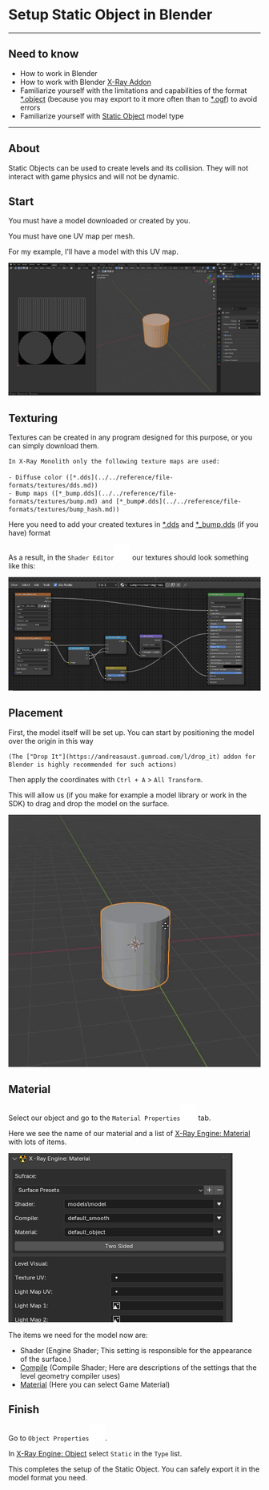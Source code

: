 # Setup Static Object in Blender

___

## Need to know

- How to work in Blender
- How to work with Blender [X-Ray Addon](../../modding-tools/blender/blender-x-ray-addon-summary.md)
- Familiarize yourself with the limitations and capabilities of the format [*.object](../../reference/file-formats/models/object.md) (because you may export to it more often than to [*.ogf](../../reference/file-formats/models/ogf.md)) to avoid errors
- Familiarize yourself with [Static Object](../../glossary/glossary.html#static-object) model type

___

## About

Static Objects can be used to create levels and its collision. They will not interact with game physics and will not be dynamic.

## Start

You must have a model downloaded or created by you.

You must have one UV map per mesh.

For my example, I'll have a model with this UV map.

![Model Example](assets/images/setup-static-object-my-model-example.png)

## Texturing

Textures can be created in any program designed for this purpose, or you can simply download them.

```admonish note Title = "Important note about texture maps"
In X-Ray Monolith only the following texture maps are used:

- Diffuse color ([*.dds](../../reference/file-formats/textures/dds.md))
- Bump maps ([*_bump.dds](../../reference/file-formats/textures/bump.md) and [*_bump#.dds](../../reference/file-formats/textures/bump_hash.md))
```

Here you need to add your created textures in [*.dds](../../reference/file-formats/textures/dds.md) and [*_bump.dds](../../reference/file-formats/textures/bump.md) (if you have) format

As a result, in the `Shader Editor`![Shader Editor svg-icon](../../assets/icons/blender/shader.svg) our textures should look something like this:

![model-example-texture-shading centered](assets/images/model-example-texture-shading.png)

## Placement

First, the model itself will be set up.
You can start by positioning the model over the origin in this way

```admonish tip
(The ["Drop It"](https://andreasaust.gumroad.com/l/drop_it) addon for Blender is highly recommended for such actions)
```

Then apply the coordinates with `Ctrl + A` > `All Transform`.

This will allow us (if you make for example a model library or work in the SDK) to drag and drop the model on the surface.

![Static Object Placement centered](assets/gifs/setup-static-object-placement.gif)

## Material

Select our object and go to the `Material Properties`![Material Properties svg-icon](../../assets/icons/blender/material.svg) tab.

Here we see the name of our material and a list of [X-Ray Engine: Material](../../modding-tools/blender/addon-panels/panel-material.md) with lots of items.

![X-Ray Material centered](assets/images/x-ray-material.png)

The items we need for the model now are:

- Shader (Engine Shader; This setting is responsible for the appearance of the surface.)
- [Compile](../../reference/shaders/shaders-list/compiler-shaders-list.md) (Compile Shader; Here are descriptions of the settings that the level geometry compiler uses)
- [Material](../../reference/materials/materials-list.md) (Here you can select Game Material)

## Finish

Go to `Object Properties`![Object Properties svg-icon](../../assets/icons/blender/object-data.svg).

In [X-Ray Engine: Object](../../modding-tools/blender/addon-panels/panel-object.md) select `Static` in the `Type` list.

This completes the setup of the Static Object. You can safely export it in the model format you need.
